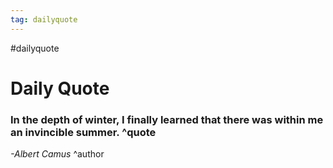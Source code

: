 ```yaml
---
tag: dailyquote
---
```


#dailyquote

# Daily Quote

### In the depth of winter, I finally learned that there was within me an invincible summer. ^quote
*-Albert Camus* ^author
